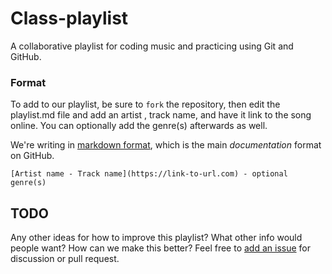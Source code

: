 # Class-playlist

A collaborative playlist for coding music and practicing using Git and GitHub.

### Format

To add to our playlist, be sure to ```fork``` the repository, then edit the playlist.md file and add an artist , track name, and have it link to the song online. You can optionally add the genre(s) afterwards as well. 

We're writing in [markdown format](https://github.com/adam-p/markdown-here/wiki/Markdown-Cheatsheet), which is the main *documentation* format on GitHub.

```
[Artist name - Track name](https://link-to-url.com) - optional genre(s)
```

## TODO

Any other ideas for how to improve this playlist? What other info would people want? How can we make this better? Feel free to [add an issue](https://github.com/lee2sman/class-playlist/issues) for discussion or pull request.
